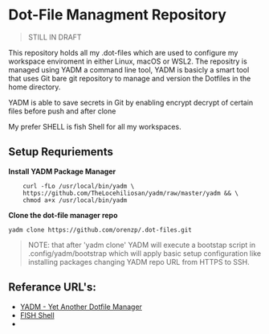 # Dot-File Managment Repository

> STILL IN DRAFT

This repository holds all my .dot-files which are used to configure my workspace enviroment in either Linux, macOS or WSL2.
The repositry is managed using YADM a command line tool, YADM is basicly a smart tool that uses Git bare git repository to manage and version the Dotfiles in the home directory.

YADM is able to save secrets in Git by enabling encrypt decrypt of certain files before push and after clone

My prefer SHELL is fish Shell for all my workspaces.

## Setup Requriements

**Install YADM Package Manager**

```shell
    curl -fLo /usr/local/bin/yadm \
    https://github.com/TheLocehiliosan/yadm/raw/master/yadm && \ 
    chmod a+x /usr/local/bin/yadm
```

**Clone the dot-file manager repo**

`yadm clone https://github.com/orenzp/.dot-files.git`

> NOTE: that after 'yadm clone' YADM will execute a bootstap script in .config/yadm/bootstrap which will apply basic setup configuration like installing packages changing YADM repo URL from HTTPS to SSH.

## Referance URL's:

- [YADM - Yet Another Dotfile Manager](https://yadm.io/)
- [FISH Shell](https://fishshell.com/)
- 
